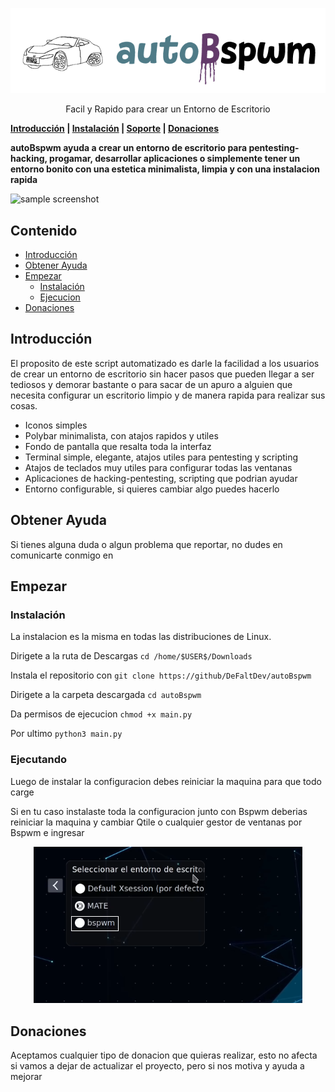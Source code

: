 
<p align="center">
  <img src="banner.png" alt="autoBspwm">
</p>

<p align="center">
Facil y Rapido para crear un Entorno de Escritorio
</p>


**[Introducción](#Introducción) | [Instalación](#instalación) | [Soporte](#Obtener-Ayuda) | [Donaciones](#Donaciones)**

**autoBspwm ayuda a crear un entorno de escritorio para pentesting-hacking, progamar, desarrollar aplicaciones o simplemente tener un entorno bonito con una estetica
 minimalista, limpia y con una instalacion rapida**

![sample screenshot](doc/_static/default.png)

## Contenido

* [Introducción](#Introducción)
* [Obtener Ayuda](#Obtener-Ayuda)
* [Empezar](#Empezar)
  * [Instalación](#Instalación)
  * [Ejecucion](#Ejecucion)
* [Donaciones](#Donaciones)

## Introducción

El proposito de este script automatizado es darle la facilidad a los usuarios de crear un entorno de escritorio
sin hacer pasos que pueden llegar a ser tediosos y demorar bastante o para sacar de un apuro a alguien que necesita configurar 
un escritorio limpio y de manera rapida para realizar sus cosas.

- Iconos simples
- Polybar minimalista, con atajos rapidos y utiles
- Fondo de pantalla que resalta toda la interfaz
- Terminal simple, elegante, atajos utiles para pentesting y scripting
- Atajos de teclados muy utiles para configurar todas las ventanas
- Aplicaciones de hacking-pentesting, scripting que podrian ayudar
- Entorno configurable, si quieres cambiar algo puedes hacerlo

## Obtener Ayuda
Si tienes alguna duda o algun problema que reportar, no dudes en comunicarte conmigo en 

## Empezar
### Instalación
La instalacion es la misma en todas las distribuciones de Linux.

Dirigete a la ruta de Descargas `cd /home/$USER$/Downloads`

Instala el repositorio con `git clone https://github/DeFaltDev/autoBspwm` 

Dirigete a la carpeta descargada `cd autoBspwm`

Da permisos de ejecucion `chmod +x main.py`

Por ultimo `python3 main.py`

### Ejecutando

Luego de instalar la configuracion debes reiniciar la maquina para que todo carge 

Si en tu caso instalaste toda la configuracion junto con Bspwm deberias reiniciar la maquina y 
cambiar Qtile o cualquier gestor de ventanas por Bspwm e ingresar
<p align="center">
  <img src="screnshot.png" alt="Bspwm">
</p>

## Donaciones

Aceptamos cualquier tipo de donacion que quieras realizar, esto no afecta si vamos a dejar de 
actualizar el proyecto, pero si nos motiva y ayuda a mejorar

